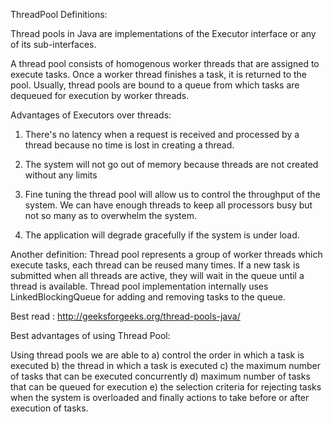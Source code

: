 ThreadPool Definitions:

Thread pools in Java are implementations of the Executor interface or any of its sub-interfaces.

A thread pool consists of homogenous worker threads that are assigned to execute tasks. Once a worker thread finishes a task, it is returned to the pool. Usually, thread pools are bound to a queue from which tasks are dequeued for execution by worker threads.

Advantages of Executors over threads:
1. There's no latency when a request is received and processed by a thread because no time is lost in creating a thread.

2. The system will not go out of memory because threads are not created without any limits

3. Fine tuning the thread pool will allow us to control the throughput of the system. We can have enough threads to keep all processors busy but not so many as to overwhelm the system.

4. The application will degrade gracefully if the system is under load.


Another definition:
Thread pool represents a group of worker threads which execute tasks, each thread can be reused many times. If a new task is submitted when all threads are active, they will wait in the queue until a thread is available. Thread pool implementation internally uses LinkedBlockingQueue for adding and removing tasks to the queue.


Best read : http://geeksforgeeks.org/thread-pools-java/

Best advantages of using Thread Pool:

Using thread pools we are able to 
a) control the order in which a task is executed
b) the thread in which a task is executed
c) the maximum number of tasks that can be executed concurrently
d) maximum number of tasks that can be queued for execution
e) the selection criteria for rejecting tasks when the system is overloaded and finally actions to take before or after execution of tasks.